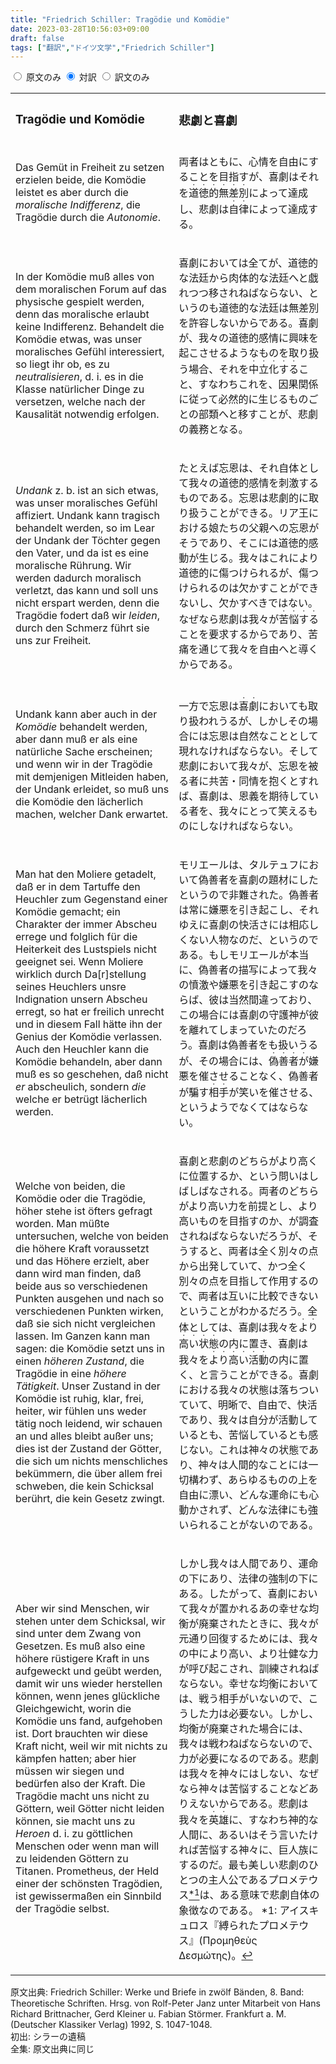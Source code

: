 ```yaml
---
title: "Friedrich Schiller: Tragödie und Komödie"
date: 2023-03-28T10:56:03+09:00
draft: false
tags: ["翻訳","ドイツ文学","Friedrich Schiller"]
---
```


<div class="translation">
    <input type="radio" id="src-only" name="display" value="src-only" onchange="srcOnly()">
    <label for="src-only">原文のみ</label>
    <input type="radio" id="src-tgt" name="display" value="src-tgt" onchange="srcAndTgt()" checked>
    <label for="src-tgt">対訳</label>
    <input type="radio" id="tgt-only" name="display" value="tgt-only" onchange="tgtOnly()">
    <label for="tgt-only">訳文のみ</label>
    <table class="translation"><tr><td class="source"><h3 class="center">Tragödie und Komödie</h3></td><td class="target"><h3 class="center">悲劇と喜劇</h3></td></tr><tr><td class="source"><p>Das Gemüt in Freiheit zu setzen erzielen beide, die Komödie leistet es aber durch die <em>moralische Indifferenz</em>, die Tragödie durch die <em>Autonomie</em>.</p></td><td class="target"><p>両者はともに、心情を自由にすることを目指すが、喜劇はそれを<ruby>道徳的無差別<rp>(</rp><rt>・・・・・・</rt><rp>)</rp></ruby>によって達成し、悲劇は<ruby>自律<rp>(</rp><rt>・・</rt><rp>)</rp></ruby>によって達成する。</p></td></tr><tr><td class="source"><p>In der Komödie muß alles von dem moralischen Forum auf das physische gespielt werden, denn das moralische erlaubt keine Indifferenz. Behandelt die Komödie etwas, was unser moralisches Gefühl interessiert, so liegt ihr ob, es zu <em>neutralisieren</em>, d. i. es in die Klasse natürlicher Dinge zu versetzen, welche nach der Kausalität notwendig erfolgen.</p></td><td class="target"><p>喜劇においては全てが、道徳的な法廷から肉体的な法廷へと戯れつつ移されねばならない、というのも道徳的な法廷は無差別を許容しないからである。喜劇が、我々の道徳的感情に興味を起こさせるようなものを取り扱う場合、それを<ruby>中立化する<rp>(</rp><rt>・・・・・</rt><rp>)</rp></ruby>こと、すなわちこれを、因果関係に従って必然的に生じるものごとの部類へと移すことが、悲劇の義務となる。</p></td></tr><tr><td class="source"><p><em>Undank</em> z. b. ist an sich etwas, was unser moralisches Gefühl affiziert. Undank kann tragisch behandelt werden, so im Lear der Undank der Töchter gegen den Vater, und da ist es eine moralische Rührung. Wir werden dadurch moralisch verletzt, das kann und soll uns nicht erspart werden, denn die Tragödie fodert daß wir <em>leiden</em>, durch den Schmerz führt sie uns zur Freiheit.</p></td><td class="target"><p>たとえば忘恩は、それ自体として我々の道徳的感情を刺激するものである。忘恩は悲劇的に取り扱うことができる。リア王における娘たちの父親への忘恩がそうであり、そこには道徳的感動が生じる。我々はこれにより道徳的に傷つけられるが、傷つけられるのは欠かすことができないし、欠かすべきではない。なぜなら悲劇は我々が<ruby>苦悩する<rp>(</rp><rt>・・・・</rt><rp>)</rp></ruby>ことを要求するからであり、苦痛を通じて我々を自由へと導くからである。</p></td></tr><tr><td class="source"><p>Undank kann aber auch in der <em>Komödie</em> behandelt werden, aber dann muß er als eine natürliche Sache erscheinen; und wenn wir in der Tragödie mit demjenigen Mitleiden haben, der Undank erleidet, so muß uns die Komödie den lächerlich machen, welcher Dank erwartet.</p></td><td class="target"><p>一方で忘恩は<ruby>喜劇<rp>(</rp><rt>・・</rt><rp>)</rp></ruby>においても取り扱われうるが、しかしその場合には忘恩は自然なこととして現れなければならない。そして悲劇において我々が、忘恩を被る者に共苦・同情を抱くとすれば、喜劇は、恩義を期待している者を、我々にとって笑えるものにしなければならない。</p></td></tr><tr><td class="source"><p>Man hat den Moliere getadelt, daß er in dem Tartuffe den Heuchler zum Gegenstand einer Komödie gemacht; ein Charakter der immer Abscheu errege und folglich für die Heiterkeit des Lustspiels nicht geeignet sei. Wenn Moliere wirklich durch Da[r]stellung seines Heuchlers unsre Indignation unsern Abscheu erregt, so hat er freilich unrecht und in diesem Fall hätte ihn der Genius der Komödie verlassen. Auch den Heuchler kann die Komödie behandeln, aber dann muß es so geschehen, daß nicht <em>er</em> abscheulich, sondern <em>die</em> welche er betrügt lächerlich werden.</p></td><td class="target"><p>モリエールは、タルテュフにおいて偽善者を喜劇の題材にしたというので非難された。偽善者は常に嫌悪を引き起こし、それゆえに喜劇の快活さには相応しくない人物なのだ、というのである。もしモリエールが本当に、偽善者の描写によって我々の憤激や嫌悪を引き起こすのならば、彼は当然間違っており、この場合には喜劇の守護神が彼を離れてしまっていたのだろう。喜劇は偽善者をも扱いうるが、その場合には、<ruby>偽善者が<rp>(</rp><rt>・・・・</rt><rp>)</rp></ruby>嫌悪を催させることなく、偽善者が騙す<ruby>相手<rp>(</rp><rt>・・</rt><rp>)</rp></ruby>が笑いを催させる、というようでなくてはならない。</p></td></tr><tr><td class="source"><p>Welche von beiden, die Komödie oder die Tragödie, höher stehe ist öfters gefragt worden. Man müßte untersuchen, welche von beiden die höhere Kraft voraussetzt und das Höhere erzielt, aber dann wird man finden, daß beide aus so verschiedenen Punkten ausgehen und nach so verschiedenen Punkten wirken, daß sie sich nicht vergleichen lassen. Im Ganzen kann man sagen: die Komödie setzt uns in einen <em>höheren Zustand</em>, die Tragödie in eine <em>höhere Tätigkeit</em>. Unser Zustand in der Komödie ist ruhig, klar, frei, heiter, wir fühlen uns weder tätig noch leidend, wir schauen an und alles bleibt außer uns; dies ist der Zustand der Götter, die sich um nichts menschliches bekümmern, die über allem frei schweben, die kein Schicksal berührt, die kein Gesetz zwingt.</p></td><td class="target"><p>喜劇と悲劇のどちらがより高くに位置するか、という問いはしばしばなされる。両者のどちらがより高い力を前提とし、より高いものを目指すのか、が調査されねばならないだろうが、そうすると、両者は全く別々の点から出発していて、かつ全く別々の点を目指して作用するので、両者は互いに比較できないということがわかるだろう。全体としては、喜劇は我々を<ruby>より高い状態<rp>(</rp><rt>・・・・・・</rt><rp>)</rp></ruby>の内に置き、喜劇は我々を<ruby>より高い活動<rp>(</rp><rt>・・・・・・</rt><rp>)</rp></ruby>の内に置く、と言うことができる。喜劇における我々の状態は落ちついていて、明晰で、自由で、快活であり、我々は自分が活動しているとも、苦悩しているとも感じない。これは神々の状態であり、神々は人間的なことには一切構わず、あらゆるものの上を自由に漂い、どんな運命にも心動かされず、どんな法律にも強いられることがないのである。</p></td></tr><tr><td class="source"><p>Aber wir sind Menschen, wir stehen unter dem Schicksal, wir sind unter dem Zwang von Gesetzen. Es muß also eine höhere rüstigere Kraft in uns aufgeweckt und geübt werden, damit wir uns wieder herstellen können, wenn jenes glückliche Gleichgewicht, worin die Komödie uns fand, aufgehoben ist. Dort brauchten wir diese Kraft nicht, weil wir mit nichts zu kämpfen hatten; aber hier müssen wir siegen und bedürfen also der Kraft. Die Tragödie macht uns nicht zu Göttern, weil Götter nicht leiden können, sie macht uns zu <em>Heroen</em> d. i. zu göttlichen Menschen oder wenn man will zu leidenden Göttern zu Titanen. Prometheus, der Held einer der schönsten Tragödien, ist gewissermaßen ein Sinnbild der Tragödie selbst.</p></td><td class="target"><p>しかし我々は人間であり、運命の下にあり、法律の強制の下にある。したがって、喜劇において我々が置かれるあの幸せな均衡が廃棄されたときに、我々が元通り回復するためには、我々の中により高い、より壮健な力が呼び起こされ、訓練されねばならない。幸せな均衡においては、戦う相手がいないので、こうした力は必要ない。しかし、均衡が廃棄された場合には、我々は戦わねばならないので、力が必要になるのである。悲劇は我々を神々にはしない、なぜなら神々は苦悩することなどありえないからである。悲劇は我々を<ruby>英雄<rp>(</rp><rt>・・</rt><rp>)</rp></ruby>に、すなわち神的な人間に、あるいはそう言いたければ苦悩する神々に、巨人族にするのだ。最も美しい悲劇のひとつの主人公であるプロメテウス<a href="#note-1-1" id="text-1-1"><sup>*1</sup></a>は、ある意味で悲劇自体の象徴なのである。 <span id="note-1-1" class="note">*1: アイスキュロス『縛られたプロメテウス』(Προμηθεὺς Δεσμώτης)。<a href="#text-1-1">↩︎</a></span></p></td></tr>    </table>
</div>

原文出典: Friedrich Schiller: Werke und Briefe in zwölf Bänden, 8. Band: Theoretische Schriften. Hrsg. von Rolf-Peter Janz unter Mitarbeit von Hans Richard Brittnacher, Gerd Kleiner u. Fabian Störmer. Frankfurt a. M. (Deutscher Klassiker Verlag) 1992, S. 1047-1048.  
初出: シラーの遺稿  
全集: 原文出典に同じ  